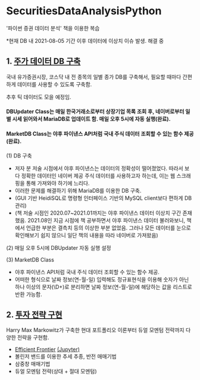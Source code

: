 # SecuritiesDataAnalysisPython
'파이썬 증권 데이터 분석' 책을 이용한 복습

*현재 DB 내 2021-08-05 기간 이후 데이터에 이상치 이슈 발생. 해결 중


## 1. [주가 데이터 DB 구축](https://github.com/inandout-kr/SecuritiesDataAnalysisPython/tree/main/code/Stock_Price_API/HanStock)

국내 유가증권시장, 코스닥 내 전 종목의 일별 종가 DB를 구축해서, 필요할 때마다 간편하게 데이터를 사용할 수 있도록 구축함.

추후 틱 데이터도 모을 예정임.

#### DBUpdater Class는 매일 한국거래소로부터 상장기업 목록 조회 후, 네이버로부터 일별 시세 읽어와서 MariaDB로 업데이트 함. 매일 오후 5시에 자동 실행(완료).

#### MarketDB Class는 야후 파이낸스 API처럼 국내 주식 데이터 조회할 수 있는 함수 제공(완료).



(1) DB 구축
  * 저자 분 저술 시점에서 야후 파이낸스는 데이터의 정확성이 떨어졌었다. 따라서 보다 정확한 데이터인 네이버 제공 주식 데이터를 사용하고자 하는데, 이는 웹 스크래핑을 통해 가져와야 하기에 느리다.
  * 이러한 문제를 해결하기 위해 MariaDB를 이용한 DB 구축.
  * (GUI 기반 HeidiSQL로 명령형 인터페이스 기반의 MySQL client보다 편하게 DB 관리)
  * (책 저술 시점인 2020.07~2021.01까지는 야후 파이낸스 데이터 이상치 구간 존재했음. 2021.08인 지금 시점에 책 공부하면서 야후 파이낸스 데이터 불러와보니, 책에서 언급한 부분은 결측치 등의 이상한 부분 없었음. 그러나 모든 데이터를 눈으로 확인해보기 쉽지 않으니 일단 책의 내용을 따라 네이버로 가져왔음)


(2) 매일 오후 5시에 DBUpdater 자동 실행 설정


(3) MarketDB Class
 * 야후 파이낸스 API처럼 국내 주식 데이터 조회할 수 있는 함수 제공.
 * 어떠한 형식으로 날짜 정보(연-월-일) 입력해도 정규표현식을 이용해 숫자가 아닌 하나 이상의 문자(\D+)로 분리하면 날짜 정보(연-월-일)에 해당하는 값을 리스트로 반환 가능함.



## 2. [투자 전략 구현](https://github.com/inandout-kr/SecuritiesDataAnalysisPython/tree/main/code/Investment_Strategy)

Harry Max Markowitz가 구축한 현대 포트폴리오 이론부터 듀얼 모멘텀 전략까지 다양한 전략을 구현함.

* [Efficient Frontier](https://github.com/inandout-kr/SecuritiesDataAnalysisPython/blob/main/code/Investment_Strategy/Efficient_Frontier.py) [(Jupyter)](https://github.com/inandout-kr/SecuritiesDataAnalysisPython/blob/main/code/Investment_Strategy/Efficient_Frontier(Jupyter).ipynb)
* 볼린저 밴드를 이용한 추세 추종, 반전 매매기법
* 삼중창 매매기법
* 듀얼 모멘텀 전략(상대 + 절대 모멘텀)

